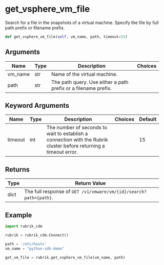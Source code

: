 # get_vsphere_vm_file

Search for a file in the snapshots of a virtual machine. Specify the file by full path prefix or filename prefix.
```py
def get_vsphere_vm_file(self, vm_name, path, timeout=15)
```

## Arguments
| Name        | Type | Description                                                                 | Choices |
|-------------|------|-----------------------------------------------------------------------------|---------|
| vm_name  | str  | Name of the virtual machine.    |         |
| path     | str  | The path query. Use either a path prefix or a filename prefix.  |         |

## Keyword Arguments
| Name        | Type | Description                                                                 | Choices | Default |
|-------------|------|-----------------------------------------------------------------------------|---------|---------|
| timeout  | int  | The number of seconds to wait to establish a connection with the Rubrik cluster before returning a timeout error.  |         |    15     |

## Returns
| Type | Return Value                                                                                   |
|------|-----------------------------------------------------------------------------------------------|
| dict  | The full response of `GET /v1/vmware/vm/{id}/search?path={path}`. |
## Example
```py
import rubrik_cdm

rubrik = rubrik_cdm.Connect()

path = '/etc/hosts'
vm_name = "python-sdk-demo"

get_vm_file = rubrik.get_vsphere_vm_file(vm_name, path)
```